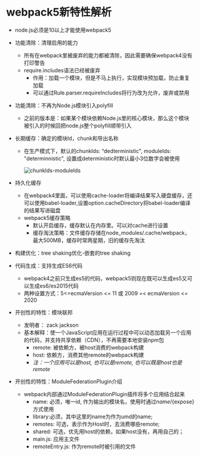 # webpack5新特性解析

- node.js必须是10以上才能使用webpack5

- 功能清除：清理启用的能力

  - 所有在webpack里被废弃的能力都被清除，因此需要确保webpack4没有打印警告
  - require.includes语法已经被废弃
    - 作用：加载一个模块，但是不马上执行，实现模块预加载，防止重复加载
    - 可以通过Rule.parser.requireIncludes将行为改为允许，废弃或禁用

- 功能清除：不再为Node.js模块引入polyfill

  - 之前的版本是：如果某个模块依赖Node.js里的核心模块，那么这个模块被引入的时候回把node.js整个polyfill顺带引入

- 长期缓存：确定的模块Id，chunk和导出名称

  - 在生产模式下，默认的chunkIds: “dedterministic", moduleIds: "determinnistic", 设置成deterministic时默认最小3位数字会被使用

    ![chunkIds-moduleIds](D:\personal\material\personal-note\webpack\mdnotes\images\chunkIds-moduleIds.jpg)

- 持久化缓存
  - 在webpack4里面，可以使用cache-loader将编译结果写入硬盘缓存，还可以使用babel-loader,设置option.cacheDirectory将babel-loader编译的结果写进磁盘
  - webpack5缓存策略
    - 默认开启缓存，缓存默认在内存里。可以对cache进行设置
    - 缓存淘汰策略：文件缓存存储在node_modules/.cache/webpack，最大500MB，缓存时常两星期，旧的缓存先淘汰
- 构建优化：tree shaking优化-嵌套的tree shaking
- 代码生成：支持生成ES6代码
  - webpack4之前只生成es5的代码，webpack5则现在既可以生成es5又可以生成es6/es2015代码
  - 两种设置方式：5<=ecmaVersion <= 11 或 2009 =< ecmaVersion <= 2020

 - 开创性的特性：模块联邦
   - 发明者： zack jackson
   - 基本解释：使一个JavaScript应用在运行过程中可以动态加载另一个应用的代码，并支持共享依赖（CDN），不再需要本地安装npm包
     - remote: 被依赖方，被host消费的webpack构建
     - host: 依赖方，消费其他remote的webpack构建
     - *注：一个应用可以是host, 也可以是remote, 也可以既是host也是remote*
 - 开创性的特性：ModuleFederationPlugin介绍
   - webpack内部通过ModuleFederationPlugin插件将多个应用结合起来
     - name: 必须，唯一id, 作为输出的模块名，使用时通过${name}/${expose}方式使用
     - library:必须，其中这里的name为作为umd的name;
     - remotes: 可选，表示作为Host时，去消费哪些remote;
     - shared: 可选，优先用host的依赖，如果host没有，再用自己的；
     - main.js: 应用主文件
     - remoteEntry.js: 作为remote时被引用的文件